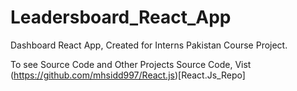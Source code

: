 # Leadersboard_React_App
Dashboard React App, Created for Interns Pakistan Course Project.  

To see Source Code and Other Projects Source Code, Vist (https://github.com/mhsidd997/React.js)[React.Js_Repo]
